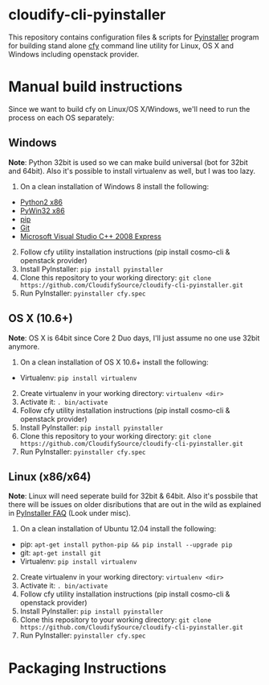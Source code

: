 cloudify-cli-pyinstaller
========================
This repository contains configuration files & scripts for [Pyinstaller](http://www.pyinstaller.org/) program for building stand alone [cfy](https://github.com/CloudifySource/cosmo-cli) command line utility for Linux, OS X and Windows including openstack provider.


Manual build instructions
=========================
Since we want to build cfy on Linux/OS X/Windows, we'll need to run the process on each OS separately:

Windows
-------
__Note__: Python 32bit is used so we can make build universal (bot for 32bit and 64bit). Also it's possible to install virtualenv as well, but I was too lazy.

1. On a clean installation of Windows 8 install the following:
  * [Python2 x86](https://www.python.org/download/releases/)
  * [PyWin32 x86](http://sourceforge.net/projects/pywin32/)
  * [pip](http://www.pip-installer.org/en/latest/installing.html)
  * [Git](http://git-scm.com/download/win)
  * [Microsoft Visual Studio C++ 2008 Express](http://www.visualstudio.com/en-us/downloads/)
2. Follow cfy utility installation instructions (pip install cosmo-cli & openstack provider)
3. Install PyInstaller: `pip install pyinstaller`
4. Clone this repository to your working directory: `git clone https://github.com/CloudifySource/cloudify-cli-pyinstaller.git`
5. Run PyInstaller: `pyinstaller cfy.spec`


OS X (10.6+)
------------
__Note__: OS X is 64bit since Core 2 Duo days, I'll just assume no one use 32bit anymore.

1. On a clean installation of OS X 10.6+ install the following:
  * Virtualenv: `pip install virtualenv`
2. Create virtualenv in your working directory: `virtualenv <dir>`
3. Activate it: `. bin/activate`
4. Follow cfy utility installation instructions (pip install cosmo-cli & openstack provider)
5. Install PyInstaller: `pip install pyinstaller`
6. Clone this repository to your working directory: `git clone https://github.com/CloudifySource/cloudify-cli-pyinstaller.git`
7. Run PyInstaller: `pyinstaller cfy.spec`


Linux (x86/x64)
---------------
__Note__: Linux will need seperate build for 32bit & 64bit. Also it's possbile that there will be issues on older disributions that are out in the wild as explained in [PyInstaller FAQ](http://www.pyinstaller.org/wiki/FAQ) (Look under misc).

1. On a clean installation of Ubuntu 12.04 install the following:
  * pip: `apt-get install python-pip && pip install --upgrade pip`
  * git: `apt-get install git`
  * Virtualenv: `pip install virtualenv`
2. Create virtualenv in your working directory: `virtualenv <dir>`
3. Activate it: `. bin/activate`
4. Follow cfy utility installation instructions (pip install cosmo-cli & openstack provider)
5. Install PyInstaller: `pip install pyinstaller`
6. Clone this repository to your working directory: `git clone https://github.com/CloudifySource/cloudify-cli-pyinstaller.git`
7. Run PyInstaller: `pyinstaller cfy.spec`


Packaging Instructions
======================
